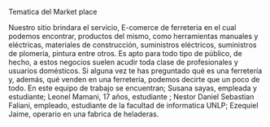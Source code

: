 Tematica del Market place

Nuestro sitio brindara el servicio, E-comerce de ferreteria en el cual podemos encontrar, productos del mismo, como herramientas manuales y eléctricas, materiales de construcción, suministros eléctricos, suministros de plomería, pintura entre otros.
Es apto para todo tipo de público, de hecho, a estos negocios suelen acudir toda clase de profesionales y usuarios domésticos. Si alguna vez te has preguntado qué es una ferretería y, además, qué venden en una ferretería, podemos decirte que un poco de todo.
En este equipo de trabajo se encuentran; 
Susana sayas, empleada y estudiante; 
Leonel Mamani, 17 años, estudiante ; 
Nestor Daniel Sebastian Faliani, empleado, estudiante de la facultad de informatica UNLP; 
Ezequiel Jaime, operario en una fabrica de heladeras.
